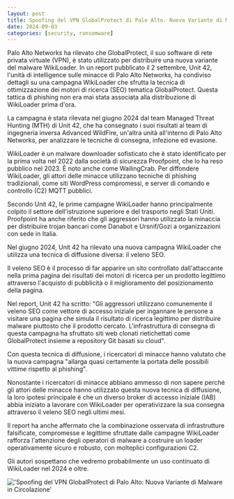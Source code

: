 ```yaml
---
layout: post
title: Spoofing del VPN GlobalProtect di Palo Alto. Nuova Variante di Malware in Circolazione
date: 2024-09-03
categories: [security, ransomware]
---
```


Palo Alto Networks ha rilevato che GlobalProtect, il suo software di rete privata virtuale (VPN), è stato utilizzato per distribuire una nuova variante del malware WikiLoader. In un report pubblicato il 2 settembre, Unit 42, l'unità di intelligence sulle minacce di Palo Alto Networks, ha condiviso dettagli su una campagna WikiLoader che sfrutta la tecnica di ottimizzazione dei motori di ricerca (SEO) tematica GlobalProtect. Questa tattica di phishing non era mai stata associata alla distribuzione di WikiLoader prima d'ora.

La campagna è stata rilevata nel giugno 2024 dal team Managed Threat Hunting (MTH) di Unit 42, che ha consegnato i suoi risultati al team di ingegneria inversa Advanced WildFire, un'altra unità all'interno di Palo Alto Networks, per analizzare le tecniche di consegna, infezione ed evasione.

WikiLoader è un malware downloader sofisticato che è stato identificato per la prima volta nel 2022 dalla società di sicurezza Proofpoint, che lo ha reso pubblico nel 2023. È noto anche come WailingCrab. Per diffondere WikiLoader, gli attori delle minacce utilizzano tecniche di phishing tradizionali, come siti WordPress compromessi, e server di comando e controllo (C2) MQTT pubblici.

Secondo Unit 42, le prime campagne WikiLoader hanno principalmente colpito il settore dell'istruzione superiore e del trasporto negli Stati Uniti. Proofpoint ha anche riferito che gli aggressori hanno utilizzato la minaccia per distribuire trojan bancari come Danabot e Ursnif/Gozi a organizzazioni con sede in Italia.

Nel giugno 2024, Unit 42 ha rilevato una nuova campagna WikiLoader che utilizza una tecnica di diffusione diversa: il veleno SEO.

Il veleno SEO è il processo di far apparire un sito controllato dall'attaccante nella prima pagina dei risultati dei motori di ricerca per un prodotto legittimo attraverso l'acquisto di pubblicità o il miglioramento del posizionamento della pagina. 

Nel report, Unit 42 ha scritto: "Gli aggressori utilizzano comunemente il veleno SEO come vettore di accesso iniziale per ingannare le persone a visitare una pagina che simula il risultato di ricerca legittimo per distribuire malware piuttosto che il prodotto cercato. L'infrastruttura di consegna di questa campagna ha sfruttato siti web clonati rietichettati come GlobalProtect insieme a repository Git basati su cloud".

Con questa tecnica di diffusione, i ricercatori di minacce hanno valutato che la nuova campagna "allarga quasi certamente la portata delle possibili vittime rispetto al phishing".

Nonostante i ricercatori di minacce abbiano ammesso di non sapere perché gli attori delle minacce hanno utilizzato questa nuova tecnica di diffusione, la loro ipotesi principale è che un diverso broker di accesso iniziale (IAB) abbia iniziato a lavorare con WikiLoader per operativizzare la sua consegna attraverso il veleno SEO negli ultimi mesi.

Il report ha anche affermato che la combinazione osservata di infrastrutture falsificate, compromesse e legittime sfruttate dalle campagne WikiLoader rafforza l'attenzione degli operatori di malware a costruire un loader operativamente sicuro e robusto, con molteplici configurazioni C2.

Gli autori sospettano che vedremo probabilmente un uso continuato di WikiLoader nel 2024 e oltre.

!['Spoofing del VPN GlobalProtect di Palo Alto: Nuova Variante di Malware in Circolazione'](/PirateSec/assets/images/2024-09-03-palo-alto-s-globalprotect-vpn-spoofed-to-deliver-new-malware-variant.png)
